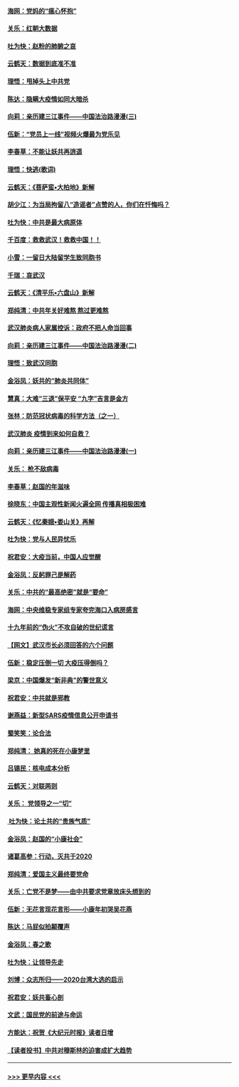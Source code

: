 #### [海网：党妈的“瘟心怀抱”](../pages/nsc993/n11840740.md?t=02040301) 
#### [关乐：红朝大数据](../pages/nsc993/n11840675.md?t=02040301) 
#### [吐为快：赵粉的肺腑之哀](../pages/nsc993/n11840618.md?t=02040301) 
#### [云鹤天：数据到底准不准](../pages/nsc993/n11840325.md?t=02040301) 
#### [理悟：甩掉头上中共党](../pages/nsc993/n11838826.md?t=02040301) 
#### [陈达：隐瞒大疫情如同大暗杀](../pages/nsc993/n11838771.md?t=02040301) 
#### [向莉：亲历建三江事件——中国法治路漫漫(三)](../pages/nsc993/n11831825.md?t=02040301) 
#### [伍新：“党员上一线”视频火爆最为党乐见](../pages/nsc993/n11838200.md?t=02040301) 
#### [李春草：不能让妖共再逍遥](../pages/nsc993/n11838102.md?t=02040301) 
#### [理悟：快逃(歌词)](../pages/nsc993/n11838083.md?t=02040301) 
#### [云鹤天：《菩萨蛮▪大柏地》新解](../pages/nsc993/n11838059.md?t=02040301) 
#### [胡少江：为当局拘留八“造谣者”点赞的人，你们在忏悔吗？](../pages/nsc993/n11836801.md?t=02040301) 
#### [吐为快：中共是最大病原体](../pages/nsc993/n11836748.md?t=02040301) 
#### [千百度：救救武汉！救救中国！！](../pages/nsc993/n11836145.md?t=02040301) 
#### [小雪：一留日大陆留学生致同胞书](../pages/nsc993/n11834624.md?t=02040301) 
#### [千瑞：哀武汉](../pages/nsc993/n11833647.md?t=02040301) 
#### [云鹤天：《清平乐▪六盘山》新解](../pages/nsc993/n11833611.md?t=02040301) 
#### [郑纯清：中共年关好难熬 熬过更难熬](../pages/nsc993/n11833489.md?t=02040301) 
#### [武汉肺炎病人家属控诉：政府不把人命当回事](../pages/nsc993/n11833205.md?t=02040301) 
#### [向莉：亲历建三江事件——中国法治路漫漫(二)](../pages/nsc993/n11829102.md?t=02040301) 
#### [理悟：致武汉同胞](../pages/nsc993/n11831522.md?t=02040301) 
#### [金浴凤：妖共的“肺炎共同体”](../pages/nsc993/n11829448.md?t=02040301) 
#### [慧真：大难“三退”保平安 “九字”吉言是金方](../pages/nsc993/n11829501.md?t=02040301) 
#### [张林：防范冠状病毒的科学方法（之一）](../pages/nsc993/n11828618.md?t=02040301) 
#### [武汉肺炎 疫情到来如何自救？](../pages/nsc993/n11827632.md?t=02040301) 
#### [向莉：亲历建三江事件——中国法治路漫漫(一)](../pages/nsc993/n11827190.md?t=02040301) 
#### [关乐： 枪不敌病毒](../pages/nsc993/n11826746.md?t=02040301) 
#### [李春草：赵国的年滋味](../pages/nsc993/n11826321.md?t=02040301) 
#### [徐晓东：中国主观性新闻火遍全网 传播真相极困难](../pages/nsc993/n11826508.md?t=02040301) 
#### [云鹤天：《忆秦娥▪娄山关》再解](../pages/nsc993/n11824682.md?t=02040301) 
#### [吐为快：党与人民异忧乐](../pages/nsc993/n11824660.md?t=02040301) 
#### [祝君安：大疫当前，中国人应觉醒](../pages/nsc993/n11821946.md?t=02040301) 
#### [金浴凤：反躬罪己是解药](../pages/nsc993/n11820280.md?t=02040301) 
#### [关乐：中共的“最高绝密”就是“要命”](../pages/nsc993/n11816946.md?t=02040301) 
#### [海网：中央维稳专家组专家夸完海口入病房感言](../pages/nsc993/n11815138.md?t=02040301) 
#### [十九年前的“伪火”不攻自破的世纪谎言](../pages/nsc993/n11813238.md?t=02040301) 
#### [【网文】武汉市长必须回答的六个问题](../pages/nsc993/n11813848.md?t=02040301) 
#### [伍新：稳定压倒一切 大疫压得倒吗？](../pages/nsc993/n11812634.md?t=02040301) 
#### [梁京：中国爆发“新非典”的警世意义](../pages/nsc993/n11812554.md?t=02040301) 
#### [祝君安：中共就是邪教](../pages/nsc993/n11812431.md?t=02040301) 
#### [谢燕益：新型SARS疫情信息公开申请书](../pages/nsc993/n11808840.md?t=02040301) 
#### [蜀笑笑：论合法](../pages/nsc993/n11808064.md?t=02040301) 
#### [郑纯清： 她真的死在小康梦里](../pages/nsc993/n11806623.md?t=02040301) 
#### [吕锡民：核电成本分析](../pages/nsc993/n11806284.md?t=02040301) 
#### [云鹤天：对联两则](../pages/nsc993/n11805957.md?t=02040301) 
#### [关乐： 党领导之一“切”](../pages/nsc993/n11804505.md?t=02040301) 
#### [ 吐为快：论土共的“贵族气质”](../pages/nsc993/n11804490.md?t=02040301) 
#### [金浴凤：赵国的“小康社会”](../pages/nsc993/n11804452.md?t=02040301) 
#### [诸葛高参：行动，灭共于2020](../pages/nsc993/n11804120.md?t=02040301) 
#### [郑纯清：爱国主义最终要党命](../pages/nsc993/n11802197.md?t=02040301) 
#### [关乐：亡党不是梦——由中共要求党章放床头想到的](../pages/nsc993/n11802156.md?t=02040301) 
#### [伍新：无花言现花言形——小康年初哭吴花燕](../pages/nsc993/n11800044.md?t=02040301) 
#### [陈达：马屁似拍颠覆声](../pages/nsc993/n11800010.md?t=02040301) 
#### [金浴凤：春之歌](../pages/nsc993/n11797687.md?t=02040301) 
#### [吐为快：让领导先走](../pages/nsc993/n11797512.md?t=02040301) 
#### [刘博：众志所归——2020台湾大选的启示](../pages/nsc993/n11796878.md?t=02040301) 
#### [祝君安：妖共畜心剖](../pages/nsc993/n11794273.md?t=02040301) 
#### [文武：国民党的前途与命运](../pages/nsc993/n11794198.md?t=02040301) 
#### [方能达：祝贺《大纪元时报》读者日增](../pages/nsc993/n11793807.md?t=02040301) 
#### [【读者投书】中共对穆斯林的迫害成扩大趋势](../pages/nsc993/n11791371.md?t=02040301) 

----
#### [ >>> 更早内容 <<< ](../indexes/nsc993-earlier.md)
